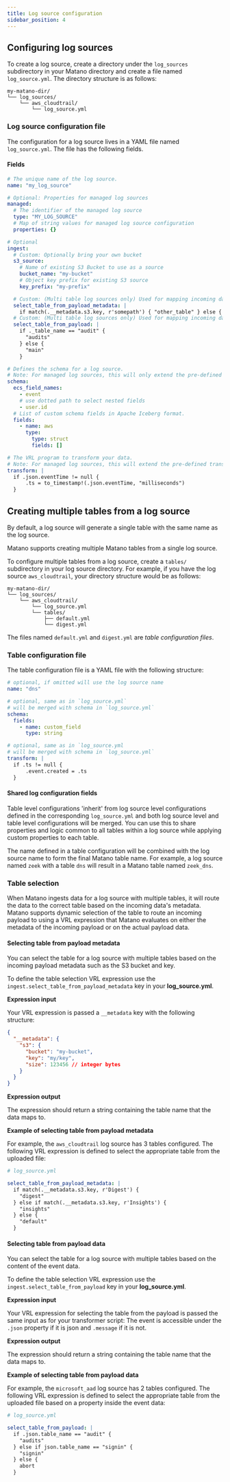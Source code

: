 ```yaml
---
title: Log source configuration
sidebar_position: 4
---
```


## Configuring log sources

To create a log source, create a directory under the `log_sources` subdirectory in your Matano directory and create a file named `log_source.yml`. The directory structure is as follows:

```
my-matano-dir/
└── log_sources/
    └── aws_cloudtrail/
        └── log_source.yml
```

### Log source configuration file

The configuration for a log source lives in a YAML file named `log_source.yml`. The file has the following fields.

#### Fields

```yml
# The unique name of the log source.
name: "my_log_source"

# Optional: Properties for managed log sources
managed:
  # The identifier of the managed log source
  type: "MY_LOG_SOURCE"
  # Map of string values for managed log source configuration
  properties: {}

# Optional
ingest:
  # Custom: Optionally bring your own bucket
  s3_source:
    # Name of existing S3 Bucket to use as a source
    bucket_name: "my-bucket"
    # Object key prefix for existing S3 source
    key_prefix: "my-prefix"

  # Custom: (Multi table log sources only) Used for mapping incoming data to the appropriate table at runtime based on file object metadata
  select_table_from_payload_metadata: |
    if match(.__metadata.s3.key, r'somepath') { "other_table" } else { "main_table" }
  # Custom: (Multi table log sources only) Used for mapping incoming data to the appropriate table at runtime dynamically based on the content of the event
  select_table_from_payload: |
    if ._table_name == "audit" {
      "audits"
    } else {
      "main"
    }

# Defines the schema for a log source.
# Note: For managed log sources, this will only extend the pre-defined schema with additional fields.
schema:
  ecs_field_names:
    - event
    # use dotted path to select nested fields
    - user.id
  # List of custom schema fields in Apache Iceberg format.
  fields:
    - name: aws
      type:
        type: struct
        fields: []

# The VRL program to transform your data.
# Note: For managed log sources, this will extend the pre-defined transformations and run afterwards allowing you to perform any additional custom transformations.
transform: |
  if .json.eventTime != null {
      .ts = to_timestamp!(.json.eventTime, "milliseconds")
  }
```

## Creating multiple tables from a log source

By default, a log source will generate a single table with the same name as the log source.

Matano supports creating multiple Matano tables from a single log source.

To configure multiple tables from a log source, create a `tables/` subdirectory in your log source directory. For example, if you have the log source `aws_cloudtrail`, your directory structure would be as follows:

```
my-matano-dir/
└── log_sources/
    └── aws_cloudtrail/
        └── log_source.yml
        └── tables/
            ├── default.yml
            └── digest.yml
```

The files named `default.yml` and `digest.yml` are _table configuration files_.

### Table configuration file

The table configuration file is a YAML file with the following structure:

```yml
# optional, if omitted will use the log source name
name: "dns"

# optional, same as in `log_source.yml`
# will be merged with schema in `log_source.yml`
schema:
  fields:
    - name: custom_field
      type: string

# optional, same as in `log_source.yml
# will be merged with schema in `log_source.yml`
transform: |
  if .ts != null {
      .event.created = .ts
  }
```

#### Shared log configuration fields 

Table level configurations 'inherit' from log source level configurations defined in the corresponding `log_source.yml` and both log source level and table level configurations will be merged. You can use this to share properties and logic common to all tables within a log source while applying custom properties to each table.

The name defined in a table configuration will be combined with the log source name to form the final Matano table name. For example, a log source named `zeek` with a table `dns` will result in a Matano table named `zeek_dns`.

### Table selection

When Matano ingests data for a log source with multiple tables, it will route the data to the correct table based on the incoming data's metadata. Matano supports dynamic selection of the table to route an incoming payload to using a VRL expression that Matano evaluates on either the metadata of the incoming payload or on the actual payload data.

#### Selecting table from payload metadata

You can select the table for a log source with multiple tables based on the incoming payload metadata such as the S3 bucket and key.

To define the table selection VRL expression use the `ingest.select_table_from_payload_metadata` key in your **log_source.yml**.

**Expression input**

Your VRL expression is passed a `__metadata` key with the following structure:

```json
{
  "__metadata": {
    "s3": {
      "bucket": "my-bucket",
      "key": "my/key",
      "size": 123456 // integer bytes
    }
  }
}
```

**Expression output**

The expression should return a string containing the table name that the data maps to.

**Example of selecting table from payload metadata**

For example, the `aws_cloudtrail` log source has 3 tables configured. The following VRL expression is defined to select the appropriate table from the uploaded file:

```yml
# log_source.yml

select_table_from_payload_metadata: |
  if match(.__metadata.s3.key, r'Digest') {
    "digest"
  } else if match(.__metadata.s3.key, r'Insights') {
    "insights"
  } else {
    "default"
  }
```

#### Selecting table from payload data

You can select the table for a log source with multiple tables based on the content of the event data.

To define the table selection VRL expression use the `ingest.select_table_from_payload` key in your **log_source.yml**.

**Expression input**

Your VRL expression for selecting the table from the payload is passed the same input as for your transformer script: The event is accessible under the `.json` property if it is json and `.message` if it is not.

**Expression output**

The expression should return a string containing the table name that the data maps to.

**Example of selecting table from payload data**

For example, the `microsoft_aad` log source has 2 tables configured. The following VRL expression is defined to select the appropriate table from the uploaded file based on a property inside the event data:

```yml
# log_source.yml

select_table_from_payload: |
  if .json.table_name == "audit" {
    "audits"
  } else if json.table_name == "signin" {
    "signin"
  } else {
    abort
  }
```
